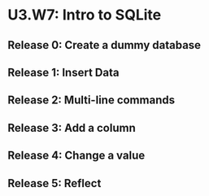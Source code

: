 # U3.W7: Intro to SQLite

## Release 0: Create a dummy database

<!-- CREATE TABLE users (
  id INTEGER PRIMARY KEY AUTOINCREMENT,
  first_name VARCHAR(64) NOT NULL,
  last_name  VARCHAR(64) NOT NULL,
  email VARCHAR(128) UNIQUE NOT NULL,
  created_at DATETIME NOT NULL,
  updated_at DATETIME NOT NULL
); -->

## Release 1: Insert Data 
<!--1           Kimmey      Lin         kimmy@devbootcamp.com  2014-04-23 15:26:34  2014-04-23 15:26:34
    2           Kennedy     Havoc       KennedyRSb@gmail.com   2014-04-23 15:36:51  2014-04-23 15:36:51 -->

## Release 2: Multi-line commands
<!-- sqlite> INSERT INTO users
   ...> (first_name, last_name, email, created_at, updated_at)
   ...> VALUES
   ...> ('Kimmey', 'Lin', 'kimmy@devbootcamp.com', DATETIME('now'), DATETIME('now'));
Error: column email is not unique
sqlite> SELECT * FROM users;
id          first_name  last_name   email                  created_at           updated_at         
----------  ----------  ----------  ---------------------  -------------------  -------------------
1           Kimmey      Lin         kimmy@devbootcamp.com  2014-04-23 15:26:34  2014-04-23 15:26:34
2           Kennedy     Havoc       KennedyRSb@gmail.com   2014-04-23 15:36:51  2014-04-23 15:36:51
sqlite>  -->

## Release 3: Add a column
<!-- 1           Kimmey      Lin         kimmy@devbootcamp.com  2014-04-23 17:04:36  2014-04-23 17:04:36  Kimchee   
2           Kennedy     Havoc       KennedyRSb@gmail.com   2014-04-23 17:05:05  2014-04-23 17:05:05  Ken       
sqlite> -->

## Release 4: Change a value
<!-- id          first_name  last_name   email                  created_at           updated_at           nickname   
----------  ----------  ----------  ---------------------  -------------------  -------------------  -----------
1           Kimmy       Lin         kimmy@devbootcamp.com  2014-04-23 17:04:36  2014-04-23 17:04:36  Ninja Coder
2           Kennedy     Havoc       KennedyRSb@gmail.com   2014-04-23 17:05:05  2014-04-23 17:05:05  Ken        
sqlite>  -->

## Release 5: Reflect
<!-- This challenge was simple but complicated at the same time. Taking the time to research and figure out what we are supposed to do with SQL was refreshing to work with. It was nice working on something new. I worked with John on this challenge which helped solidify what we were supposed to do while creating the data structures. Changing user information seemed annoying to think about it, but once we dove into it, it seemed a lot simpler. -->

